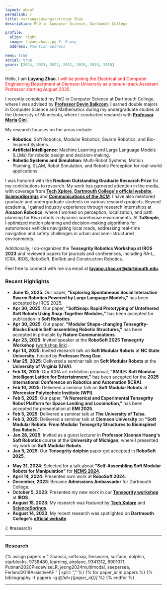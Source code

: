 ```yaml
---
layout: about
permalink: /
title: <strong>Luyang</strong> Zhao
description: PhD in Computer Science, Dartmouth College

profile:
  align: right
  image: luyangzhao.jpg #  0.png 
  address: #mention address

news: true
social: true
years: [2024, 2023, 2022, 2021, 2020, 2019, 2018]
---
```


<!-- <div class="profile-images">
  <img src="{{ site.baseurl }}/assets/img/0.jpeg" alt="Luyang Zhao Profile Image 1" class="profile-img">
</div> -->

<!-- 
Hello, I am Luyang Zhao, a PhD candidate in Computer Science at Dartmouth College, mentored by [**Professor Devin Balkcom**](https://rlab.cs.dartmouth.edu/devin/). 
My research domain is diverse, encompassing **soft robots**, **modular robots**, **reinforcement learning**, **large language models (LLMs)**, **multi-robot systems**, **motion planning**, and **Simultaneous Localization and Mapping (SLAM)**. My work integrates machine learning techniques with robotics design, application, and planning to develop adaptive, intelligent systems capable of complex behaviors and interactions in dynamic environments.



I earned double majors in Computer Science and Mathematics during my undergraduate years at the University of Minnesota, where I worked on research projects with [**Professor Maria Gini**](https://www-users.cse.umn.edu/~gini/).

Lately, I've been deeply involved in the design and analysis of **self-assembling soft modular robots**. For the terrestrial project, I am collaborating with [**Professor Kostas Bekris**](https://robotics.cs.rutgers.edu/pracsys/members/kostas-bekris/) from Rutgers University, [**Professor Rebecca Kramer-Bottiglio**](https://www.eng.yale.edu/faboratory/) from Yale University, [**Professor Xiaonan Huang**](https://robotics.umich.edu/profile/xiaonan-sean-huang/) from the University of Michigan, and [**Professor Muhao Chen**](https://muhao-chen.github.io/) from the University of Kentucky. These robots have the unique capability to autonomously adapt and navigate across varied terrains, especially in challenging situations like crossing gaps, maneuvering over obstacles, and navigating through narrow passageways. Additionally, they can build active human-scale structures such as tents and scaffolding with the help of drones. 

My aquatic project is focused on building an aquatic platform for exploring locomotion, manipulation, and structure formation tasks, where I am using reinforcement learning to generate gaits for different configurations. This project is now collaborating with [**Professor Alberto Quattrini Li**](https://rlab.cs.dartmouth.edu/albertoq/) from Dartmouth College, [**Professor Muhao Chen**](https://muhao-chen.github.io/) from the University of Kentucky and  [**Professor Haibo Dong**](https://engineering.virginia.edu/faculty/haibo-dong) from the University of Virginia.

I am also investigating flexible, bio-inspired robotics, with a focus on designs like dolphin-inspired robots and morphing wings. Our research on morphing wings has been accepted by AIAA, and our work on the dolphin-inspired robot has been submitted to RoboSoft 2025.

I have also utilized **generative models, such as large language models (e.g., GPT)**, to design soft modular robots for various tasks. This work was done in collaboration with [**Professor Soroush Vosoughi**](https://www.cs.dartmouth.edu/~soroush/) from Dartmouth College and [**Professor Bo Zhu**](https://faculty.cc.gatech.edu/~bozhu/) from Georgia Tech.

In addition to these projects, I am also interested in theoretical motion planning problems, aiming to develop memory-efficient motion planning algorithms that maintain high-quality path-finding while minimizing resource usage.

I have co-organized workshops, including the **Tensegrity Robotics Workshop at IROS 2023**, and have mentored several graduate and undergraduate students. I have received the **Neukom Outstanding Graduate Research Prize** in 2023.


As a **reviewer**, I have evaluated papers for Journal **RA-L** and conferences like **ICRA**, **IROS**, **RoboSoft**, and **BioRob**. I have also completed research internships at **Amazon** and **TuSimple**, where I worked on projects related to localization, path planning, and autonomous vehicle optimization.


Feel free to connect with me via email at **luyang.zhao.gr@dartmouth.edu** or through the social media links provided at the bottom of this page.
 -->

<!-- 
Hello, I am **Luyang Zhao**, recently completed my PhD in Computer Science at Dartmouth College, mentored by [**Professor Devin Balkcom**](https://rlab.cs.dartmouth.edu/devin/). I earned double majors in Computer Science and Mathematics during my undergraduate years at the University of Minnesota, where I worked on research projects with [**Professor Maria Gini**](https://www-users.cse.umn.edu/~gini/).  -->

Hello, I am **Luyang Zhao**. <span style="color:red">I will be joining the Electrical and Computer Engineering Department at Clemson University as a tenure-track Assistant Professor starting August 2025.</span>

I recently completed my PhD in Computer Science at Dartmouth College, where I was advised by [**Professor Devin Balkcom**](https://rlab.cs.dartmouth.edu/devin/). I earned double majors in Computer Science and Mathematics during my undergraduate studies at the University of Minnesota, where I conducted research with [**Professor Maria Gini**](https://www-users.cse.umn.edu/~gini/).


My research focuses on the areas include:

- <span style="color: black;">**Robotics**</span>: Soft Robotics, Modular Robotics, Swarm Robotics, and Bio-Inspired Systems.  
- <span style="color: black;">**Artificial Intelligence**</span>: Machine Learning and Large Language Models (LLMs) for robotic design and decision-making.  
- <span style="color: black;">**Robotic Systems and Simulation**</span>: Multi-Robot Systems, Motion Planning, SLAM, Robot Simulation, and Robotic Perception for real-world applications.  

I was honored with the **Neukom Outstanding Graduate Research Prize** for my contributions to research. My work has garnered attention in the media, with coverage from 
[**Tech Xplore**](https://techxplore.com/news/2023-08-science-flexible-robots-soft-modules.amp),
[**Dartmouth College's official website**](https://home.dartmouth.edu/news/2023/08/computer-science-researcher-creates-flexible-robots),
 [**ScienceSprings**](https://sciencesprings.wordpress.com/2023/08/15/from-dartmouth-college-computer-science-researcher-creates-flexible-robots-luyang-zhao/) and [**Communications of the ACM**](https://cacmb4.acm.org/news/275527-computer-science-researchers-create-modular-flexible-robots/fulltext). 
I have also mentored graduate and undergraduate students on various research projects. 
Beyond academia, I gained industry experience through research internships at **Amazon Robotics**, where I worked on perception, localization, and path planning for Kiva robots in dynamic warehouse environments. At **TuSimple**, I optimized motion planning and decision-making algorithms for autonomous vehicles navigating local roads, addressing real-time navigation and safety challenges in urban and semi-structured environments.
<!-- Beyond academia, I gained valuable industry experience through research internships at Amazon Robotics and TuSimple, where I worked on localization, path planning, and optimization for autonomous vehicles. -->
Additionally, I co-organized the **Tensegrity Robotics Workshop at IROS 2023** and reviewed papers for journals and conferences, including RA-L, ICRA, IROS, RoboSoft, BioRob and Construction Robotics.



Feel free to connect with me via email at **luyang.zhao.gr@dartmouth.edu**.



### __Recent Highlights__  

- **June 15, 2025**: Our paper, **"Exploring Spontaneous Social Interaction Swarm Robotics Powered by Large Language Models,"** has been accepted by IROS 2025.
- **Apr 30, 2025**: Our paper, **"SoftSnap: Rapid Prototyping of Untethered Soft Robots Using Snap-Together Modules,"** has been accepted for publication in **Soft Robotics**.  
- **Apr 30, 2025**: Our paper, **"Modular Shape-changing Tensegrity-Blocks Enable Self-assembling Robotic Structures,"** has been accepted in principle by **Nature Communications**.  
- **Apr 23, 2025**: Invited speaker at the **RoboSoft 2025 Tensegrity Workshop** ([workshop link](https://tensegrity-robotics.github.io/workshop)).
- **Apr 14, 2025**: Invited research talk on **Soft Modular Robots** at **NC State University**, hosted by **Professor Peng Gao**. 
- **Mar 25, 2025**: Delivered a seminar talk on **Soft Modular Robots** at the **University of Virginia (UVA)**.  
- **Feb 18, 2025**: Our ICRA art exhibition proposal, **"SMILE: Soft Modular Intelligent Lattice for Entertainment,"** has been accepted for the **2025 International Conference on Robotics and Automation (ICRA)**.  
- **Feb 10, 2025**: Delivered a seminar talk on **Soft Modular Robots** at **Worcester Polytechnic Institute (WPI)**.  
- **Feb 5, 2025**: Our paper, **"A Numerical and Experimental Tensegrity Robot Platform for Space Landing and Locomotion,"** has been accepted for presentation at **EMI 2025**.
- **Feb 5, 2025**: Delivered a seminar talk at **The University of Tulsa**.   
- **Feb 3, 2025**: Delivered a seminar talk at **Clemson University** on **"Soft Modular Robots: From Modular Tensegrity Structures to Bioinspired Sea Robots."**  
- **Jan 28, 2025**: Invited as a guest lecturer in **Professor Xiaonan Huang's Soft Robotics** course at the **University of Michigan**, where I presented my work on **Soft Modular Robots**.
- **Jan 5, 2025**: Our **Tensegrity dolphin** paper got accepted in **RoboSoft 2025**.  
<!-- - **Aug 26, 2024**: Our **Tensegrity Morphing Airfoil** got accepted in **2025 AIAA SciTech**.   -->
- **May 31, 2024**: Selected for a talk about **"Self-Assembling Soft Modular Robots for Manipulation"** for [**NEMS 2024**](https://nems2024.khoury.northeastern.edu/).  
- **April 14, 2024**: Presented own work at **RoboSoft 2024**.  
- **December, 2023**: Became **Admissions Ambassador** for Dartmouth College.  
- **October 5, 2023**: Presented my new work in our [**Tensegrity workshop**](https://www.eng.yale.edu/faboratory/tensegrityworkshop/) at **IROS**.  
- **August 15, 2023**: My research was featured by [**Tech Xplore**](https://techxplore.com/news/2023-08-science-flexible-robots-soft-modules.amp) and [**ScienceSprings**](https://sciencesprings.wordpress.com/2023/08/15/from-dartmouth-college-computer-science-researcher-creates-flexible-robots-luyang-zhao/).  
- **August 14, 2023**: My recent research was spotlighted on **Dartmouth College's** [**official website**](https://home.dartmouth.edu/news/2023/08/computer-science-researcher-creates-flexible-robots).  


{: #research}

<!-- {: #publications} -->

---
<!-- <div style="padding-top: 5px;"></div> -->
### __Research__

<!-- learning, -->

{% assign papers = "
zhaosci,
softsnap,
llmswarm,
surface,
dolphin,
starblocks,
9738480,
learning,
airplane,
9341312,
8901071,
Putman2020PiecewiseLR, 
jeong2024multimodal,
seepersea,
Ferland2018AssistiveAF
" | split: "," %}
{% for paper_id in papers %}
  {% bibliography -f papers -q @*[id={{paper_id}}]* %}
{% endfor %}


---

<!-- Adding some space before the Teaching section -->
<div style="padding-top: 2400px;"></div>

### __Teaching__ 
{: #teaching}


- **Teaching Assistant**: Dartmouth College (Sep. 2018 - Now)
    - [CS89/189: Robot Motion Planning](https://www.cs.dartmouth.edu/devin/cs89/contents/) - 2024 Fall
    - [CS89/189: The Dark Side of AI/ML](https://dartmouth.smartcatalogiq.com/en/2023s/supplement/new-undergraduate-courses/computer-science/cosc-89-33/) - 2024 Spring
    - [CS81/281: Principles of Robot Design and Programming](https://dartmouth.smartcatalogiq.com/en/current/orc/departments-programs-undergraduate/computer-science/cosc-computer-science-undergraduate/cosc-81/) – 2018 Fall and 2025 Spring
    - [CS76/276: Artificial Intelligence](https://www.cs.dartmouth.edu/devin/cs76/syllabus/index.html) – 2018 Winter, 2019 Fall and 2023 Fall
    - [CS1: Introduction to Programming and Computation](https://www.cs.dartmouth.edu/~kvasanta/cs1/syllabus/) – 2019 Spring and 2020 Spring
    - [CS50: Software Design and Implementation](https://www.cs.dartmouth.edu/~cs50/Lectures/01-gettingstarted.html) – 2019 Summer
    - [CS59: Principles of Programming Languages](https://cosc59.gitlab.io/syllabus.pdf) – 2024 Summer
    - [CS70: Foundations of Applied Computer Science](https://dartmouth.smartcatalogiq.com/en/current/orc/departments-programs-undergraduate/computer-science/cosc-computer-science-undergraduate/cosc-70/) – 2025 Winter
    

- **Mentor**: [Summer Computing Academy](https://www-users.cse.umn.edu/~gini/computingacademy/2017/program-1w.html), University of Minnesota (June 2017)
    - Assisted senior high school students in developing programs for Scribbler robots, image processing, video, 3D printing, and other applications.

- **Lab Mentor**: Dartmouth Reality and Robotics Lab (Sep. 2018 - Now)
    - Master students: **Chun-Yi She** (2023-now), [**Yitao Jiang**](https://yitaojiang.net/) (2022-now, incoming PhD student at Dartmouth), [**Yijia Wu**](https://sixer51.github.io/) (2021-2022, now PhD student at WPI),  **Weishu Zhan** (2022-2023, incoming PhD student at The University of Manchester)
    - Undergraduate students: **Josiah Putman** (now in Google), [**Maxine Perroni-Scharf**](https://maxineps.com/) (now PhD student at MIT)


---





<!-- - **June 6, 2023**: Tied for **2nd place** in the [**2023 Neukom Outstanding Graduate Research Prize**](https://neukom.dartmouth.edu/research/neukom-research-prizes/2023-research-prize-winners).  
- **May 12, 2023**: A [**paper**](https://ieeexplore.ieee.org/document/10146508) I led was accepted for publication in **RA-L** (Robotics and Automation Letters).  
- **April 28, 2023**: Co-organized our [**Tensegrity workshop**](https://www.eng.yale.edu/faboratory/tensegrityworkshop/) for **IROS**.  
- **Jan 11, 2023**: Visited Professor [**Rebecca Kramer-Bottiglio**](https://www.eng.yale.edu/faboratory/)'s lab at **Yale University** with Professor [**Kostas Bekris**](https://robotics.cs.rutgers.edu/pracsys/members/kostas-bekris/)’s team from **Rutgers University** to discuss collaborations.  
 -->

<!-- ---
#### __Visitors__
<script type='text/javascript' id='clustrmaps' src='//cdn.clustrmaps.com/map_v2.js?cl=86988e&w=300&t=n&d=2m_nrbYNSsYJOZa9TgwIJgyXixu5GbzjtmXs1Sp4MZo&co=e8dbc9&cmo=ed3838&cmn=32d622&ct=000000'></script>

 -->

